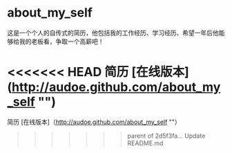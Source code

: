about_my_self
=============

这是一个个人的自传式的简历，他包括我的工作经历、学习经历、希望一年后他能够给我的老板看，争取一个高薪吧！

<<<<<<< HEAD
简历 [在线版本] (http://audoe.github.com/about_my_self "")
=======

简历 [在线版本]（http://audoe.github.com/about_my_self ""）
>>>>>>> parent of 2d5f3fa... Update README.md
